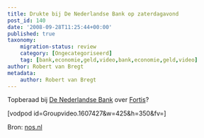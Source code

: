 ```yaml
---
title: Drukte bij De Nederlandse Bank op zaterdagavond
post_id: 140
date: '2008-09-28T11:25:44+00:00'
published: true
taxonomy:
    migration-status: review
    category: [Ongecategoriseerd]
    tag: [bank,economie,geld,video,bank,economie,geld,video]
author: Robert van Bregt
metadata:
    author: Robert van Bregt
---
```

Topberaad bij [De Nederlandse Bank](http://www.dnb.nl) over [Fortis](http://www.fortis.nl)?

[vodpod id=Groupvideo.1607427&w=425&h=350&fv=]

Bron: [nos.nl](http://nos.nl)